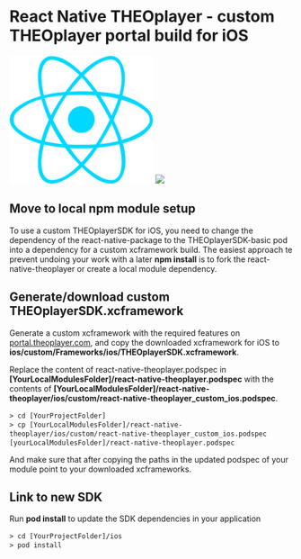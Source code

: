 # React Native THEOplayer - custom THEOplayer portal build for iOS

![](../../doc/logo-react-native.png) ![](../../doc/logo-theo.png)

## Move to local npm module setup

To use a custom THEOplayerSDK for iOS, you need to change the dependency of the react-native-package to the THEOplayerSDK-basic pod into a dependency for a custom xcframework build. The easiest approach te prevent undoing your work with a later **npm install** is to fork the react-native-theoplayer or create a local module dependency. 

## Generate/download custom THEOplayerSDK.xcframework
Generate a custom xcframework with the required features on [portal.theoplayer.com](http://portal.theoplayer.com), and copy the downloaded xcframework for iOS to **ios/custom/Frameworks/ios/THEOplayerSDK.xcframework**.

Replace the content of react-native-theoplayer.podspec in **[YourLocalModulesFolder]/react-native-theoplayer.podspec** with the contents of **[YourLocalModulesFolder]/react-native-theoplayer/ios/custom/react-native-theoplayer_custom_ios.podspec**.
```
> cd [YourProjectFolder]
> cp [YourLocalModulesFolder]/react-native-theoplayer/ios/custom/react-native-theoplayer_custom_ios.podspec [yourLocalModulesFolder]/react-native-theoplayer.podspec
```
And make sure that after copying the paths in the updated podspec of your module point to your downloaded xcframeworks.

## Link to new SDK
Run **pod install** to update the SDK dependencies in your application
```
> cd [YourProjectFolder]/ios
> pod install
```
